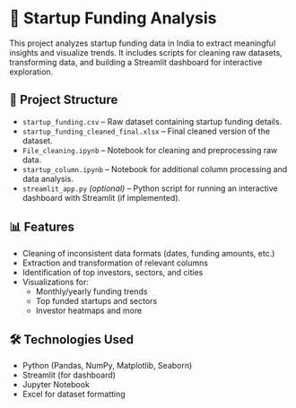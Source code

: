 # 🚀 Startup Funding Analysis

This project analyzes startup funding data in India to extract meaningful insights and visualize trends. It includes scripts for cleaning raw datasets, transforming data, and building a Streamlit dashboard for interactive exploration.

## 📂 Project Structure

- `startup_funding.csv` – Raw dataset containing startup funding details.
- `startup_funding_cleaned_final.xlsx` – Final cleaned version of the dataset.
- `File_cleaning.ipynb` – Notebook for cleaning and preprocessing raw data.
- `startup_column.ipynb` – Notebook for additional column processing and data analysis.
- `streamlit_app.py` *(optional)* – Python script for running an interactive dashboard with Streamlit (if implemented).

## 📊 Features

- Cleaning of inconsistent data formats (dates, funding amounts, etc.)
- Extraction and transformation of relevant columns
- Identification of top investors, sectors, and cities
- Visualizations for:
  - Monthly/yearly funding trends
  - Top funded startups and sectors
  - Investor heatmaps and more

## 🛠️ Technologies Used

- Python (Pandas, NumPy, Matplotlib, Seaborn)
- Streamlit (for dashboard)
- Jupyter Notebook
- Excel for dataset formatting

